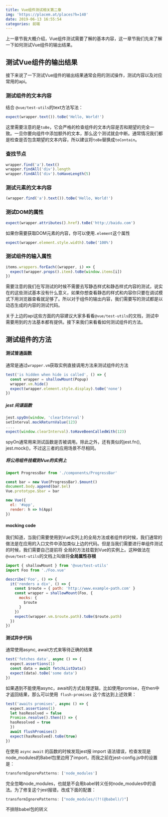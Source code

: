 ```yaml
---
title: Vue组件测试相关第二章
img: 'https://placem.at/places?h=140'
date: 2019-06-13 16:55:54
categories: 前端
---
```

上一章节我大概介绍，Vue组件测试需要了解的基本内容，这一章节我们先来了解一下如何测试Vue组件的输出结果。

## 测试Vue组件的输出结果

接下来说了一下测试Vue组件的输出结果通常会用的测试操作，测试内容以及对应常用的api。

### 测试组件的文本内容

结合 `@vue/test-utils`的text方法写法：

```js
expect(wrapper.text()).toBe('Hello, World!')
```

这里需要注意的是`toBe`，它会严格的检查组件的文本内容是否和期望的完全一致。一旦你要向组件中添加额外的文本，那么这个测试就会中断。通常情况我们都是检查是否包含期望的文本内容，所以建议将`toBe`替换成`toContain`。

### 查找节点

```js
wrapper.find('a').text()
wrapper.findAll('div').length
wrapper.findAll('div').toHaveLength(5)
```

### 测试元素的文本内容

```js
(wrapper.find('a').text()).toBe('Hello, World!')
```

### 测试DOM的属性

```js
expect(wrapper.attributes().href).toBe('http://baidu.com')
```

如果你需要获取DOM元素的内容，你可以使用`.element`这个属性

```js
expect(wrapper.element.style.width).toBe('100%')
```
### 测试组件的输入属性

```js
items.wrappers.forEach((wrapper, i) => {
  expect(wrapper.props().item).toBe(window.items[i])
})
```

需要注意的我们在写测试的时候不需要去写静态样式和静态样式内容的测试，说实在的这些测试基本没有什么意义，如果你想查看静态的样式和内容你只要在调试模式下用浏览器查看就足够了。所以对于组件的输出内容，我们需要写的测试都是以动态生成的内容的测试代码。

关于上边的api这些方面的内容建议大家多看看`@vue/test-utils`的文档，测试中需要用到的方法基本都有提供。接下来我们来看看如何测试组件的方法。

## 测试组件的方法

#### 测试普通函数

通常是通过`wrapper.vm`获取实例直接调用方法来测试组件的方法

```js
test('is hidden when hide is called', () => {
  const wrapper = shallowMount(Popup) 
  wrapper.vm.hide() 
  expect(wrapper.element.style.display).toBe('none') 
})
```

##### jest 间谍函数

```js
jest.spyOn(window, 'clearInterval')
setInterval.mockReturnValue(123)
....
expect(window.clearInterval).toHaveBeenCalledWith(123)
```

spyOn通常用来测试函数是否被调用。除此之外，还有类似的jest.fn(), jest.mock()，不过这三者的应用场景不尽相同。

##### 将公用组件挂载到Vue的实例上

```js
import ProgressBar from './components/ProgressBar'

const bar = new Vue(ProgressBar).$mount()
document.body.append(bar.$el)
Vue.prototype.$bar = bar

new Vue({
  el: '#app',
  render: h => h(App)
})
```

#### mocking code

我们知道，当我们需要使用到Vue实列上的全局方法或者组件的时候，我们通常的做法是在应用的入口文件中添加类似上边的代码。但是当我们需要进行单组件测试的时候，我们需要自己提前将
全局的方法挂载到Vue的实例上。这种做法在`@vue/test-utils`的文档上叫做将**全局属性存根**

```js
import { shallowMount } from '@vue/test-utils'
import Foo from './Foo.vue'

describe('Foo', () => {
  it('renders a div', () => {
    const $route = { path: 'http://www.example-path.com' }
    const wrapper = shallowMount(Foo, {
      mocks: {
        $route
      }
    })
    expect(wrapper.vm.$route.path).toBe($route.path)
  })
})
```


#### 测试异步代码

通常使用async, await方式来等待正确的结果

```js
test('fetches data', async () => { 
  expect.assertions(1) 
  const data = await fetchListData() 
  expect(data).toBe('some data')
})
```

如果遇到不能使用async，await的方式处理逻辑，比如使用promise，在then中才返回结果，那么可以使用` flush-promises` 这个库达到上述效果：

```js
test('awaits promises', async () => {
  expect.assertions(1)
  let hasResolved = false
  Promise.resolve().then(() => {
  hasResolved = true
  })
  await flushPromises()
  expect(hasResolved).toBe(true)
})
```

在使用 `async` `await` 的函数的时候发现jest报 import 语法错误，检查发现是node_modules的Babel包里边用了import，而我之前在jest-config.js中的设置是：

```js
transformIgnorePatterns: ['node_modules']
```

完全忽略node_modules，也就是不会用babel转义任何node_modules中的语法。为了修复这个jest报错，改成下面的配置：

```js
transformIgnorePatterns: ["node_modules/(?!(@babel)/)"]
```

不排除babel包的转义
